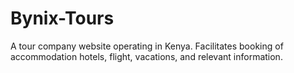 # Bynix-Tours
A tour company website operating in Kenya. Facilitates booking of accommodation hotels, flight, vacations, and relevant information.
